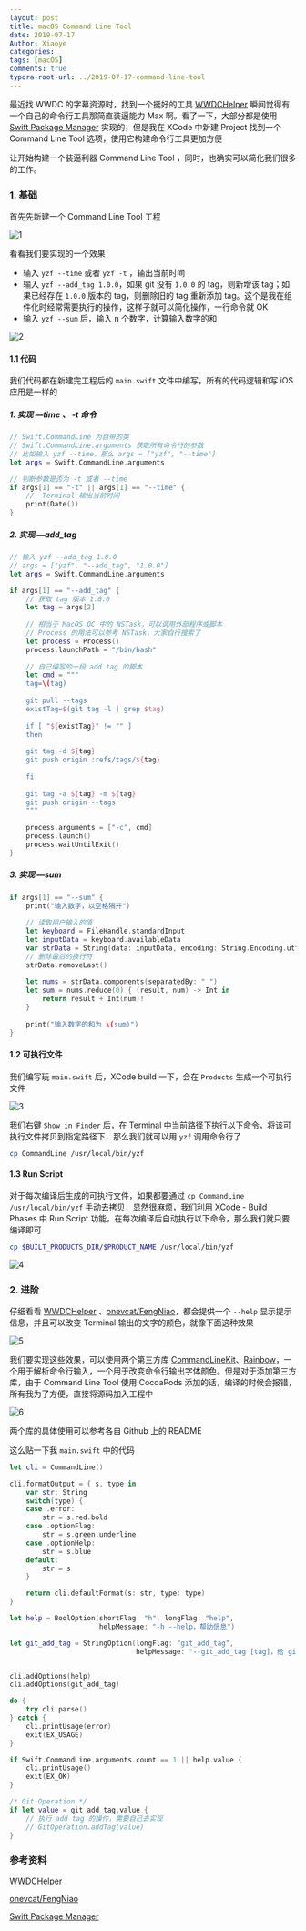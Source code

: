```yaml
---
layout: post
title: macOS Command Line Tool
date: 2019-07-17
Author: Xiaoye
categories: 
tags: [macOS]
comments: true
typora-root-url: ../2019-07-17-command-line-tool
---
```




最近找 WWDC 的字幕资源时，找到一个挺好的工具 [WWDCHelper](<https://github.com/kingcos/WWDCHelper>) 瞬间觉得有一个自己的命令行工具那简直装逼能力 Max 啊。看了一下，大部分都是使用 [Swift Package Manager](<https://swift.org/package-manager/>) 实现的，但是我在 XCode 中新建 Project 找到一个 Command Line Tool 选项，使用它构建命令行工具更加方便

让开始构建一个装逼利器 Command Line Tool ，同时，也确实可以简化我们很多的工作。



### 1. 基础

首先先新建一个 Command Line Tool 工程

![1](1.png)



看看我们要实现的一个效果

* 输入 `yzf --time` 或者 `yzf -t` ，输出当前时间
* 输入 `yzf --add_tag 1.0.0`，如果 git 没有 `1.0.0` 的 tag，则新增该 tag；如果已经存在 `1.0.0` 版本的 tag，则删除旧的 tag 重新添加 tag。这个是我在组件化时经常需要执行的操作，这样子就可以简化操作，一行命令就 OK
* 输入 `yzf --sum` 后，输入 n 个数字，计算输入数字的和



![2](2.gif)



#### 1.1 代码

我们代码都在新建完工程后的 `main.swift` 文件中编写，所有的代码逻辑和写 iOS 应用是一样的

##### 1. 实现 —time 、 -t 命令

```swift
// Swift.CommandLine 为自带的类
// Swift.CommandLine.arguments 获取所有命令行的参数
// 比如输入 yzf --time，那么 args = ["yzf", "--time"]
let args = Swift.CommandLine.arguments

// 判断参数是否为 -t 或者 --time
if args[1] == "-t" || args[1] == "--time" {
    //  Terminal 输出当前时间
    print(Date())
}
```



##### 2. 实现 —add_tag

```swift
// 输入 yzf --add_tag 1.0.0
// args = ["yzf", "--add_tag", "1.0.0"]
let args = Swift.CommandLine.arguments

if args[1] == "--add_tag" {
    // 获取 tag 版本 1.0.0
    let tag = args[2]
    
    // 相当于 MacOS OC 中的 NSTask，可以调用外部程序或脚本
    // Process 的用法可以参考 NSTask，大家自行搜索了
    let process = Process()
    process.launchPath = "/bin/bash"
    
    // 自己编写的一段 add tag 的脚本
    let cmd = """
    tag=\(tag)
    
    git pull --tags
    existTag=$(git tag -l | grep $tag)
    
    if [ "${existTag}" != "" ]
    then
    
    git tag -d ${tag}
    git push origin :refs/tags/${tag}
    
    fi
    
    git tag -a ${tag} -m ${tag}
    git push origin --tags
    """
    
    process.arguments = ["-c", cmd]
    process.launch()
    process.waitUntilExit()
}
```



##### 3. 实现 —sum

```swift
if args[1] == "--sum" {
    print("输入数字，以空格隔开")
    
    // 读取用户输入的值
    let keyboard = FileHandle.standardInput
    let inputData = keyboard.availableData
    var strData = String(data: inputData, encoding: String.Encoding.utf8)!
    // 删除最后的换行符
    strData.removeLast()
    
    let nums = strData.components(separatedBy: " ")
    let sum = nums.reduce(0) { (result, num) -> Int in
        return result + Int(num)!
    }
    
    print("输入数字的和为 \(sum)")
}
```



#### 1.2 可执行文件

我们编写玩 `main.swift` 后，XCode build 一下，会在 `Products` 生成一个可执行文件

![3](3.png)

我们右键 `Show in Finder` 后，在 Terminal 中当前路径下执行以下命令，将该可执行文件拷贝到指定路径下，那么我们就可以用 `yzf` 调用命令行了

```bash
cp CommandLine /usr/local/bin/yzf
```



#### 1.3 Run Script

对于每次编译后生成的可执行文件，如果都要通过 `cp CommandLine /usr/local/bin/yzf` 手动去拷贝，显然很麻烦，我们利用 XCode - Build Phases 中 Run Script 功能，在每次编译后自动执行以下命令，那么我们就只要编译即可

```bash
cp $BUILT_PRODUCTS_DIR/$PRODUCT_NAME /usr/local/bin/yzf
```

![4](4.png)



### 2. 进阶

仔细看看  [WWDCHelper](<https://github.com/kingcos/WWDCHelper>) 、[onevcat/FengNiao](<https://github.com/onevcat/FengNiao>)，都会提供一个 `--help` 显示提示信息，并且可以改变 Terminal 输出的文字的颜色，就像下面这种效果

![5](5.png)

我们要实现这些效果，可以使用两个第三方库 [CommandLineKit](<https://github.com/jatoben/CommandLine>)、[Rainbow](https://github.com/onevcat/Rainbow.git)，一个用于解析命令行输入，一个用于改变命令行输出字体颜色。但是对于添加第三方库，由于 Command Line Tool 使用 CocoaPods 添加的话，编译的时候会报错，所有我为了方便，直接将源码加入工程中

![6](6.png)



两个库的具体使用可以参考各自 Github 上的 README

这么贴一下我 `main.swift` 中的代码

```swift
let cli = CommandLine()

cli.formatOutput = { s, type in
    var str: String
    switch(type) {
    case .error:
        str = s.red.bold
    case .optionFlag:
        str = s.green.underline
    case .optionHelp:
        str = s.blue
    default:
        str = s
    }

    return cli.defaultFormat(s: str, type: type)
}

let help = BoolOption(shortFlag: "h", longFlag: "help",
                      helpMessage: "-h --help，帮助信息")

let git_add_tag = StringOption(longFlag: "git_add_tag",
                               helpMessage: "--git_add_tag [tag]，给 git 添加 tag，已存在则删除原有的再次添加")


cli.addOptions(help)
cli.addOptions(git_add_tag)

do {
    try cli.parse()
} catch {
    cli.printUsage(error)
    exit(EX_USAGE)
}

if Swift.CommandLine.arguments.count == 1 || help.value {
    cli.printUsage()
    exit(EX_OK)
}

/* Git Operation */
if let value = git_add_tag.value {
    // 执行 add tag 的操作，需要自己去实现
    // GitOperation.addTag(value)
}
```





### 参考资料

 [WWDCHelper](<https://github.com/kingcos/WWDCHelper>) 

[onevcat/FengNiao](<https://github.com/onevcat/FengNiao>)

 [Swift Package Manager](<https://swift.org/package-manager/>) 